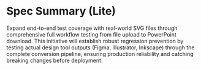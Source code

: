 # Spec Summary (Lite)

Expand end-to-end test coverage with real-world SVG files through comprehensive full workflow testing from file upload to PowerPoint download. This initiative will establish robust regression prevention by testing actual design tool outputs (Figma, Illustrator, Inkscape) through the complete conversion pipeline, ensuring production reliability and catching breaking changes before deployment.